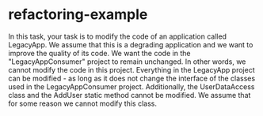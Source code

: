 # refactoring-example
In this task, your task is to modify the code of an application called LegacyApp. We assume that this is a degrading application and we want to improve the quality of its code. We want the code in the "LegacyAppConsumer" project to remain unchanged. In other words, we cannot modify the code in this project. Everything in the LegacyApp project can be modified - as long as it does not change the interface of the classes used in the LegacyAppConsumer project. Additionally, the UserDataAccess class and the AddUser static method cannot be modified. We assume that for some reason we cannot modify this class.
